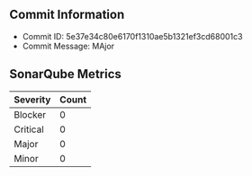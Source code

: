 ## Commit Information
- Commit ID: 5e37e34c80e6170f1310ae5b1321ef3cd68001c3
- Commit Message: MAjor
## SonarQube Metrics
| Severity | Count |
|----------|-------|
| Blocker  | 0 |
| Critical | 0 |
| Major    | 0 |
| Minor    | 0 |
